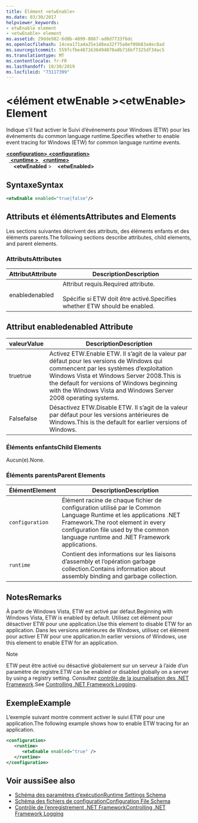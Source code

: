 ```yaml
---
title: Élément <etwEnable>
ms.date: 03/30/2017
helpviewer_keywords:
- etwEnable element
- <etwEnable> element
ms.assetid: 29dde982-6d8b-4099-8867-ad0d7733f6dc
ms.openlocfilehash: 14cea171a4a25e148ea32f75a8ef09b83a4ec8ad
ms.sourcegitcommit: 559fcfbe4871636494870a8b716bf7325df34ac5
ms.translationtype: MT
ms.contentlocale: fr-FR
ms.lasthandoff: 10/30/2019
ms.locfileid: "73117399"
---
```

# <a name="etwenable-element"></a><span data-ttu-id="d00d6-102">\<élément etwEnable ></span><span class="sxs-lookup"><span data-stu-id="d00d6-102">\<etwEnable> Element</span></span>
<span data-ttu-id="d00d6-103">Indique s’il faut activer le Suivi d’événements pour Windows (ETW) pour les événements du common language runtime.</span><span class="sxs-lookup"><span data-stu-id="d00d6-103">Specifies whether to enable event tracing for Windows (ETW) for common language runtime events.</span></span>  
  
<span data-ttu-id="d00d6-104">[ **\<configuration>** ](../configuration-element.md)</span><span class="sxs-lookup"><span data-stu-id="d00d6-104">[**\<configuration>**](../configuration-element.md)</span></span>\
<span data-ttu-id="d00d6-105">&nbsp;&nbsp;[ **\<runtime >** ](runtime-element.md)</span><span class="sxs-lookup"><span data-stu-id="d00d6-105">&nbsp;&nbsp;[**\<runtime>**](runtime-element.md)</span></span>\
<span data-ttu-id="d00d6-106">&nbsp;&nbsp;&nbsp;&nbsp; **\<etwEnabled** ></span><span class="sxs-lookup"><span data-stu-id="d00d6-106">&nbsp;&nbsp;&nbsp;&nbsp;**\<etwEnabled>**</span></span>  
  
## <a name="syntax"></a><span data-ttu-id="d00d6-107">Syntaxe</span><span class="sxs-lookup"><span data-stu-id="d00d6-107">Syntax</span></span>  
  
```xml  
<etwEnable enabled="true|false"/>  
```  
  
## <a name="attributes-and-elements"></a><span data-ttu-id="d00d6-108">Attributs et éléments</span><span class="sxs-lookup"><span data-stu-id="d00d6-108">Attributes and Elements</span></span>  
 <span data-ttu-id="d00d6-109">Les sections suivantes décrivent des attributs, des éléments enfants et des éléments parents.</span><span class="sxs-lookup"><span data-stu-id="d00d6-109">The following sections describe attributes, child elements, and parent elements.</span></span>  
  
### <a name="attributes"></a><span data-ttu-id="d00d6-110">Attributs</span><span class="sxs-lookup"><span data-stu-id="d00d6-110">Attributes</span></span>  
  
|<span data-ttu-id="d00d6-111">Attribut</span><span class="sxs-lookup"><span data-stu-id="d00d6-111">Attribute</span></span>|<span data-ttu-id="d00d6-112">Description</span><span class="sxs-lookup"><span data-stu-id="d00d6-112">Description</span></span>|  
|---------------|-----------------|  
|<span data-ttu-id="d00d6-113">enabled</span><span class="sxs-lookup"><span data-stu-id="d00d6-113">enabled</span></span>|<span data-ttu-id="d00d6-114">Attribut requis.</span><span class="sxs-lookup"><span data-stu-id="d00d6-114">Required attribute.</span></span><br /><br /> <span data-ttu-id="d00d6-115">Spécifie si ETW doit être activé.</span><span class="sxs-lookup"><span data-stu-id="d00d6-115">Specifies whether ETW should be enabled.</span></span>|  
  
## <a name="enabled-attribute"></a><span data-ttu-id="d00d6-116">Attribut enabled</span><span class="sxs-lookup"><span data-stu-id="d00d6-116">enabled Attribute</span></span>  
  
|<span data-ttu-id="d00d6-117">valeur</span><span class="sxs-lookup"><span data-stu-id="d00d6-117">Value</span></span>|<span data-ttu-id="d00d6-118">Description</span><span class="sxs-lookup"><span data-stu-id="d00d6-118">Description</span></span>|  
|-----------|-----------------|  
|<span data-ttu-id="d00d6-119">true</span><span class="sxs-lookup"><span data-stu-id="d00d6-119">true</span></span>|<span data-ttu-id="d00d6-120">Activez ETW.</span><span class="sxs-lookup"><span data-stu-id="d00d6-120">Enable ETW.</span></span> <span data-ttu-id="d00d6-121">Il s’agit de la valeur par défaut pour les versions de Windows qui commencent par les systèmes d’exploitation Windows Vista et Windows Server 2008.</span><span class="sxs-lookup"><span data-stu-id="d00d6-121">This is the default for versions of Windows beginning with the Windows Vista and Windows Server 2008 operating systems.</span></span>|  
|<span data-ttu-id="d00d6-122">False</span><span class="sxs-lookup"><span data-stu-id="d00d6-122">false</span></span>|<span data-ttu-id="d00d6-123">Désactivez ETW.</span><span class="sxs-lookup"><span data-stu-id="d00d6-123">Disable ETW.</span></span> <span data-ttu-id="d00d6-124">Il s’agit de la valeur par défaut pour les versions antérieures de Windows.</span><span class="sxs-lookup"><span data-stu-id="d00d6-124">This is the default for earlier versions of Windows.</span></span>|  
  
### <a name="child-elements"></a><span data-ttu-id="d00d6-125">Éléments enfants</span><span class="sxs-lookup"><span data-stu-id="d00d6-125">Child Elements</span></span>  
 <span data-ttu-id="d00d6-126">Aucun(e).</span><span class="sxs-lookup"><span data-stu-id="d00d6-126">None.</span></span>  
  
### <a name="parent-elements"></a><span data-ttu-id="d00d6-127">Éléments parents</span><span class="sxs-lookup"><span data-stu-id="d00d6-127">Parent Elements</span></span>  
  
|<span data-ttu-id="d00d6-128">Élément</span><span class="sxs-lookup"><span data-stu-id="d00d6-128">Element</span></span>|<span data-ttu-id="d00d6-129">Description</span><span class="sxs-lookup"><span data-stu-id="d00d6-129">Description</span></span>|  
|-------------|-----------------|  
|`configuration`|<span data-ttu-id="d00d6-130">Élément racine de chaque fichier de configuration utilisé par le Common Language Runtime et les applications .NET Framework.</span><span class="sxs-lookup"><span data-stu-id="d00d6-130">The root element in every configuration file used by the common language runtime and .NET Framework applications.</span></span>|  
|`runtime`|<span data-ttu-id="d00d6-131">Contient des informations sur les liaisons d’assembly et l’opération garbage collection.</span><span class="sxs-lookup"><span data-stu-id="d00d6-131">Contains information about assembly binding and garbage collection.</span></span>|  
  
## <a name="remarks"></a><span data-ttu-id="d00d6-132">Notes</span><span class="sxs-lookup"><span data-stu-id="d00d6-132">Remarks</span></span>  
 <span data-ttu-id="d00d6-133">À partir de Windows Vista, ETW est activé par défaut.</span><span class="sxs-lookup"><span data-stu-id="d00d6-133">Beginning with Windows Vista, ETW is enabled by default.</span></span> <span data-ttu-id="d00d6-134">Utilisez cet élément pour désactiver ETW pour une application.</span><span class="sxs-lookup"><span data-stu-id="d00d6-134">Use this element to disable ETW for an application.</span></span> <span data-ttu-id="d00d6-135">Dans les versions antérieures de Windows, utilisez cet élément pour activer ETW pour une application.</span><span class="sxs-lookup"><span data-stu-id="d00d6-135">In earlier versions of Windows, use this element to enable ETW for an application.</span></span>  
  
> [!NOTE]
> <span data-ttu-id="d00d6-136">ETW peut être activé ou désactivé globalement sur un serveur à l’aide d’un paramètre de registre.</span><span class="sxs-lookup"><span data-stu-id="d00d6-136">ETW can be enabled or disabled globally on a server by using a registry setting.</span></span> <span data-ttu-id="d00d6-137">Consultez [contrôle de la journalisation des .NET Framework](../../../performance/controlling-logging.md).</span><span class="sxs-lookup"><span data-stu-id="d00d6-137">See [Controlling .NET Framework Logging](../../../performance/controlling-logging.md).</span></span>  
  
## <a name="example"></a><span data-ttu-id="d00d6-138">Exemple</span><span class="sxs-lookup"><span data-stu-id="d00d6-138">Example</span></span>  
 <span data-ttu-id="d00d6-139">L’exemple suivant montre comment activer le suivi ETW pour une application.</span><span class="sxs-lookup"><span data-stu-id="d00d6-139">The following example shows how to enable ETW tracing for an application.</span></span>  
  
```xml  
<configuration>  
   <runtime>  
      <etwEnable enabled="true" />  
   </runtime>  
</configuration>  
```  
  
## <a name="see-also"></a><span data-ttu-id="d00d6-140">Voir aussi</span><span class="sxs-lookup"><span data-stu-id="d00d6-140">See also</span></span>

- [<span data-ttu-id="d00d6-141">Schéma des paramètres d’exécution</span><span class="sxs-lookup"><span data-stu-id="d00d6-141">Runtime Settings Schema</span></span>](index.md)
- [<span data-ttu-id="d00d6-142">Schéma des fichiers de configuration</span><span class="sxs-lookup"><span data-stu-id="d00d6-142">Configuration File Schema</span></span>](../index.md)
- [<span data-ttu-id="d00d6-143">Contrôle de l’enregistrement .NET Framework</span><span class="sxs-lookup"><span data-stu-id="d00d6-143">Controlling .NET Framework Logging</span></span>](../../../performance/controlling-logging.md)
